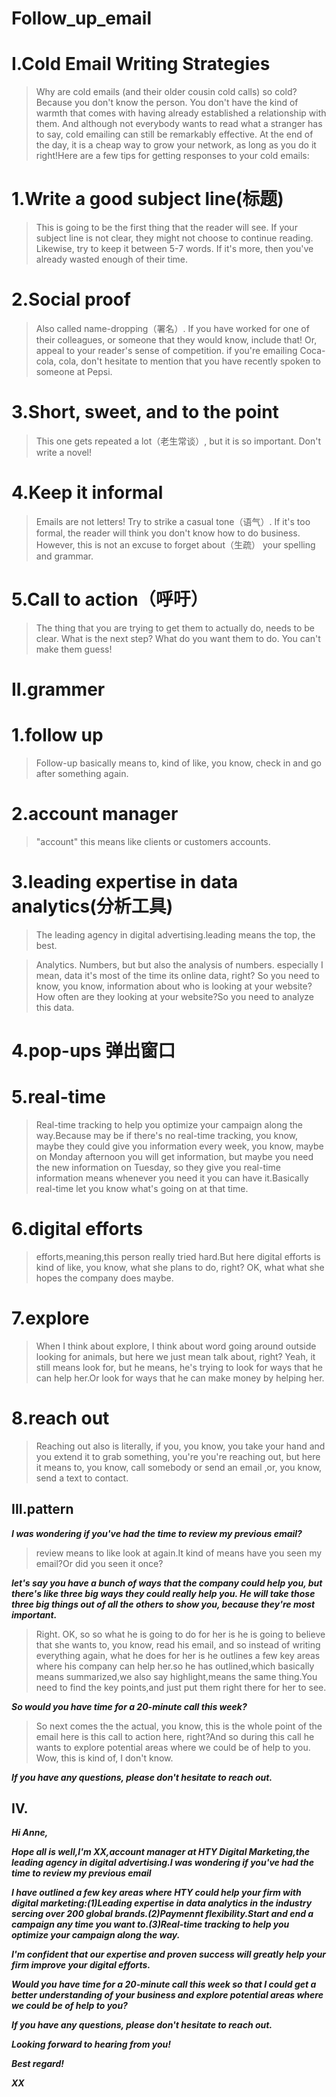 # Follow_up_email

# I.Cold Email Writing Strategies
> Why are cold emails (and their older cousin cold calls) so cold? Because you don't know the person. You don't have the kind of warmth that comes with having already established a relationship with them. And although not everybody wants to read what a stranger has to say, cold emailing can still be remarkably effective. At the end of the day, it is a cheap way to grow your network, as long as you do it right!Here are a few tips for getting responses to your cold emails:

# 1.Write a good subject line(标题)
> This is going to be the first thing that the reader will see. If your subject line is not clear, they might not choose to continue reading. Likewise, try to keep it between 5-7 words. If it's more, then you've already wasted enough of their time.

# 2.Social proof
> Also called name-dropping（署名）. If you have worked for one of their colleagues, or someone that they would know, include that! Or, appeal to your reader's sense of competition. if you're emailing Coca-cola, cola, don't hesitate to mention that you have recently spoken to someone at Pepsi.

# 3.Short, sweet, and to the point
> This one gets repeated a lot（老生常谈）, but it is so important. Don't write a novel!

# 4.Keep it informal
> Emails are not letters! Try to strike a casual tone（语气）. If it's too formal, the reader will think you don't know how to do business. However, this is not an excuse to forget about（生疏） your spelling and grammar.

# 5.Call to action（呼吁）
> The thing that you are trying to get them to actually do, needs to be clear. What is the next step? What do you want them to do. You can't make them guess!

# II.grammer
# 1.follow up
> Follow-up basically means to, kind of like, you know, check in and go after something again.

# 2.account manager 
> "account" this means like clients or customers accounts.

# 3.leading expertise in data analytics(分析工具)
> The leading agency in digital advertising.leading means the top, the best.

> Analytics. Numbers, but but also the analysis of numbers. especially I mean, data it's most of the time its online data, right? So you need to know, you know, information about who is looking at your website?How often are they looking at your website?So you need to analyze this data.

# 4.pop-ups 弹出窗口

# 5.real-time 
> Real-time tracking to help you optimize your campaign along the way.Because may be if there's no real-time tracking, you know, maybe they could give you information every week, you know, maybe on Monday afternoon you will get information, but maybe you need the new information on Tuesday, so they give you real-time information means whenever you need it you can have it.Basically real-time let you know what's going on at that time.

# 6.digital efforts
> efforts,meaning,this person really tried hard.But here digital efforts is kind of like, you know, what she plans to do, right? OK, what what she hopes the company does maybe.

# 7.explore
> When I think about explore, I think about word going around outside looking for animals, but here we just mean talk about, right? Yeah, it still means look for, but he means, he's trying to look for ways that he can help her.Or look for ways that he can make money by helping her.

# 8.reach out 
> Reaching out also is literally, if you, you know, you take your hand and you extend it to grab something, you're you're reaching out, but here it means to, you know, call somebody or send an email ,or, you know, send a text to contact. 

## III.pattern
***I was wondering if you've had the time to review my previous email?***

> review means to like look at again.It kind of means have you seen my email?Or did you seen it once?

***let's say you have a bunch of ways that the company could help you, but there's like three big ways they could really help you. He will take those three big things out of all the others to show you, because they're most important.***

> Right. OK, so so what he is going to do for her is he is going to believe that she wants to, you know, read his email, and so instead of writing everything again, what he does for her is he outlines a few key areas where his company can help her.so he has outlined,which basically means summarized,we also say highlight,means the same thing.You need to find the key points,and just put them right there for her to see.

***So would you have time for a 20-minute call this week?***
> So next comes the the actual, you know, this is the whole point of the email here is this call to action here, right?And so during this call he wants to explore potential areas where we could be of help to you. Wow, this is kind of, I don't know.

***If you have any questions, please don't hesitate to reach out.***

## IV.
***Hi Anne,***

***Hope all is well,I'm XX,account manager at HTY Digital Marketing,the leading agency in digital advertising.I was wondering if you've had the time to review my previous email***

***I have outlined a few key areas where HTY could help your firm with digital marketing:(1)Leading expertise in data analytics in the industry sercing over 200 global brands.(2)Paymennt flexibility.Start and end a campaign any time you want to.(3)Real-time tracking to help you optimize your campaign along the way.***

***I'm confident that our expertise and proven success will greatly help your firm improve your digital efforts.***

***Would you have time for a 20-minute call this week so that I could get a better understanding of your business and explore potential areas where we could be of help to you?***

***If you have any questions, please don't hesitate to reach out.***

***Looking forward to hearing from you!***

***Best regard!***

***XX***






